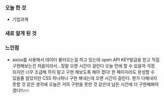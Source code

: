 ### 오늘 한 것
- 기업과제

### 새로 알게 된 것

### 느낀점
- axios를 사용해서 데이터 불러오는걸 하고 있는데 open API KEY발급을 받고 직접 구현해보는건 처음이라서...정말 오랜 시간이 걸린다
오늘 안에 할 수 있을까 걱정 되지만 너무 조급해 하지 말고 구현 해보도록 해야 겠다! 한 페이지라도 완성할 수 있을줄 알았지만 CSS 하나하나 구현 해내는데
오랜 시간이 걸린다. 뭔가 다해내지 못할 것 같은 생각에 오늘은 거의 구현을 못한 것 같은데 남은 시간에 더 구현해봐야겠다!!🔥🔥
